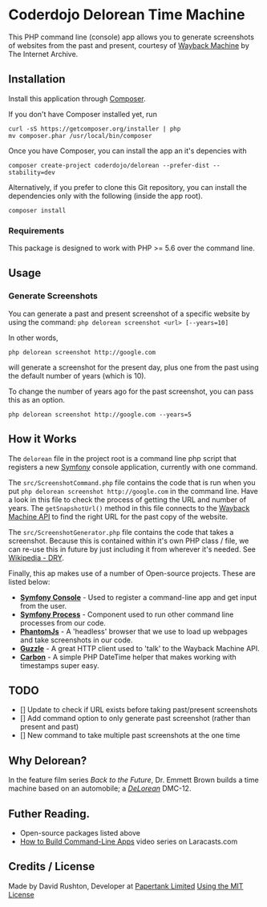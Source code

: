 # Coderdojo Delorean Time Machine

This PHP command line (console) app allows you to generate screenshots of websites from the past and present, courtesy of [Wayback Machine](http://archive.org/web/) by The Internet Archive.

## Installation

Install this application through [Composer](getcomposer.org).

If you don't have Composer installed yet, run 

```
curl -sS https://getcomposer.org/installer | php
mv composer.phar /usr/local/bin/composer
```

Once you have Composer, you can install the app an it's depencies with

```
composer create-project coderdojo/delorean --prefer-dist --stability=dev
```

Alternatively, if you prefer to clone this Git repository, you can install the dependencies only with the following (inside the app root).

```
composer install
```

### Requirements

This package is designed to work with PHP >= 5.6 over the command line.

## Usage

### Generate Screenshots

You can generate a past and present screenshot of a specific website by using the command: `php delorean screenshot <url> [--years=10]`

In other words,

```
php delorean screenshot http://google.com
```

will generate a screenshot for the present day, plus one from the past using the default number of years (which is 10).

To change the number of years ago for the past screenshot, you can pass this as an option.

```
php delorean screenshot http://google.com --years=5
```

## How it Works

The `delorean` file in the project root is a command line php script that registers a new [Symfony](http://symfony.com/) console application, currently with one command.

The `src/ScreenshotCommand.php` file contains the code that is run when you put `php delorean screenshot http://google.com` in the command line. Have a look in this file to check the process of getting the URL and number of years. The `getSnapshotUrl()` method in this file connects to the [Wayback Machine API](https://archive.org/help/wayback_api.php) to find the right URL for the past copy of the website.

The `src/ScreenshotGenerator.php` file contains the code that takes a screenshot. Because this is contained within it's own PHP class / file, we can re-use this in future by just including it from wherever it's needed. See [Wikipedia - DRY](https://en.wikipedia.org/wiki/Don%27t_repeat_yourself).

Finally, this ap makes use of a number of Open-source projects. These are listed below:

 - [**Symfony Console**](http://symfony.com/doc/current/components/console) - Used to register a command-line app and get input from the user.
 - [**Symfony Process**](http://symfony.com/doc/current/components/process.html) - Component used to run other command line processes from our code.
 - [**PhantomJs**](http://phantomjs.org/screen-capture.html) - A 'headless' browser that we use to load up webpages and take screenshots in our code.
 - [**Guzzle**](http://guzzlephp.org/) - A great HTTP client used to 'talk' to the Wayback Machine API.
 - [**Carbon**](http://carbon.nesbot.com/) - A simple PHP DateTime helper that makes working with timestamps super easy.

## TODO

 - [] Update to check if URL exists before taking past/present screenshots
 - [] Add command option to only generate past screenshot (rather than present and past)
 - [] New command to take multiple past screenshots at the one time

## Why Delorean?

In the feature film series *Back to the Future*, Dr. Emmett Brown builds a time machine based on an automobile; a [*DeLorean*](https://en.wikipedia.org/wiki/DeLorean_time_machine) DMC-12.

## Futher Reading.

- Open-source packages listed above
- [How to Build Command-Line Apps](https://laracasts.com/series/how-to-build-command-line-apps-in-php) video series on Laracasts.com

## Credits / License

Made by David Rushton, Developer at [Papertank Limited](http://papertank.co.uk)
[Using the MIT License](http://github.com/CoderDojoScotland/delorean/blob/master/LICENSE.txt)